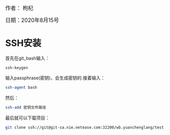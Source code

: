 <big>作者： 枸杞</big>

<big>日期：2020年8月15号</big>

# SSH安装

首先在git_bash输入：

```bas
ssh-keygen
```

输入passphrase(密钥)，会生成密钥的.接着输入：

```bash
ssh-agent bash
```

然后：

```bash
ssh-add 密钥文件路径
```

最后就可以下载项目：

```bash
git clone ssh://git@git-sa.nie.netease.com:32200/wb.yuanchenglang/test.git
```

